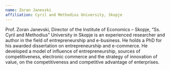 ```yaml
---
name: Zoran Janevski
affiliation: Cyril and Methodius University, Skopje
---
```


Prof. Zoran Janevski, Director of the Institute of Economics – Skopje, “Ss. Cyril and Methodius” University in Skopje is an experienced researcher and author in the field of entrepreneurship and e-business. He holds a PhD for his awarded dissertation on entrepreneurship and e-commerce. He developed a model of influence of entrepreneurship, sources of competitiveness, electronic commerce and the strategy of innovation of value, on the competitiveness and competitive advantage of enterprises.
